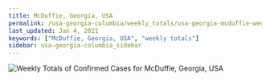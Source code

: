 ```yaml
---
title: McDuffie, Georgia, USA
permalink: /usa-georgia-columbia/weekly_totals/usa-georgia-mcduffie-weekly_totals.html
last_updated: Jan 4, 2021
keywords: ["McDuffie, Georgia, USA", "weekly totals"]
sidebar: usa-georgia-columbia_sidebar
---
```


![Weekly Totals of Confirmed Cases for McDuffie, Georgia, USA](/covid_tracker/images/graphs/usa-georgia-mcduffie-weekly_totals_graph.png)
